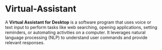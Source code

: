 # Virtual-Assistant
A **Virtual Assistant for Desktop** is a software program that uses voice or text input to perform tasks like web searching, opening applications, setting reminders, or automating activities on a computer. It leverages natural language processing (NLP) to understand user commands and provide relevant responses.
